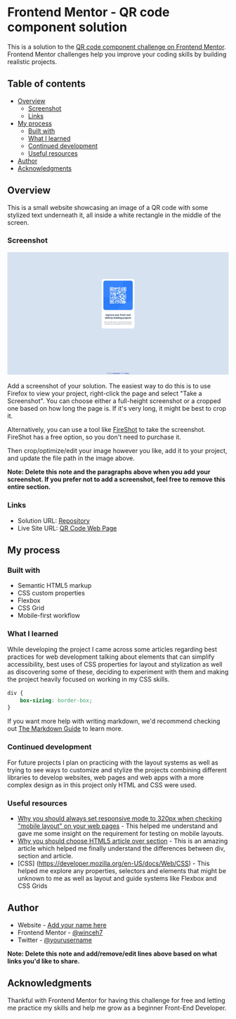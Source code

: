# Frontend Mentor - QR code component solution

This is a solution to the [QR code component challenge on Frontend Mentor](https://www.frontendmentor.io/challenges/qr-code-component-iux_sIO_H). Frontend Mentor challenges help you improve your coding skills by building realistic projects. 

## Table of contents

- [Overview](#overview)
  - [Screenshot](#screenshot)
  - [Links](#links)
- [My process](#my-process)
  - [Built with](#built-with)
  - [What I learned](#what-i-learned)
  - [Continued development](#continued-development)
  - [Useful resources](#useful-resources)
- [Author](#author)
- [Acknowledgments](#acknowledgments)


## Overview

This is a small website showcasing an image of a QR code with some stylized text underneath it, all inside a white rectangle in the middle of the screen.


### Screenshot

![](images/screenshot.jpg)

Add a screenshot of your solution. The easiest way to do this is to use Firefox to view your project, right-click the page and select "Take a Screenshot". You can choose either a full-height screenshot or a cropped one based on how long the page is. If it's very long, it might be best to crop it.

Alternatively, you can use a tool like [FireShot](https://getfireshot.com/) to take the screenshot. FireShot has a free option, so you don't need to purchase it. 

Then crop/optimize/edit your image however you like, add it to your project, and update the file path in the image above.

**Note: Delete this note and the paragraphs above when you add your screenshot. If you prefer not to add a screenshot, feel free to remove this entire section.**

### Links

- Solution URL: [Repository](https://github.com/winceh7/QR-Code)
- Live Site URL: [QR Code Web Page](https://winceh7.github.io/QR-Code/)


## My process

### Built with

- Semantic HTML5 markup
- CSS custom properties
- Flexbox
- CSS Grid
- Mobile-first workflow

### What I learned

While developing the project I came across some articles regarding best practices for web development talking about elements that can simplify accessibility, best uses of CSS properties for layout and stylization as well as discovering some of these, deciding to experiment with them and making the project heavily focused on working in my CSS skills.

```css
div {
    box-sizing: border-box;
}
```

If you want more help with writing markdown, we'd recommend checking out [The Markdown Guide](https://www.markdownguide.org/) to learn more.


### Continued development

For future projects I plan on practicing with the layout systems as well as trying to see ways to customize and stylize the projects combining different libraries to develop websites, web pages and web apps with a more complex design as in this project only HTML and CSS were used.


### Useful resources

- [Why you should always set responsive mode to 320px when checking "mobile layout" on your web pages](https://dev.to/lebbe/why-you-should-always-set-responsive-mode-to-320px-when-checking-mobile-layout-on-your-web-pages-3gd9) - This helped me understand and gave me some insight on the requirement for testing on mobile layouts.
- [Why you should choose HTML5 article over section](https://www.smashingmagazine.com/2020/01/html5-article-section/) - This is an amazing article which helped me finally understand the differences between div, section and article.
- [CSS] (https://developer.mozilla.org/en-US/docs/Web/CSS) - This helped me explore any properties, selectors and elements that might be unknown to me as well as layout and guide systems like Flexbox and CSS Grids

## Author

- Website - [Add your name here](https://www.your-site.com)
- Frontend Mentor - [@winceh7](https://www.frontendmentor.io/profile/winceh7)
- Twitter - [@yourusername](https://www.twitter.com/yourusername)

**Note: Delete this note and add/remove/edit lines above based on what links you'd like to share.**

## Acknowledgments

Thankful with Frontend Mentor for having this challenge for free and letting me practice my skills and help me grow as a beginner Front-End Developer.
